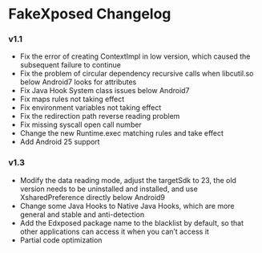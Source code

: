 # FakeXposed Changelog

### v1.1

- Fix the error of creating ContextImpl in low version, which caused the subsequent failure to continue
- Fix the problem of circular dependency recursive calls when libcutil.so below Android7 looks for attributes
- Fix Java Hook System class issues below Android7
- Fix maps rules not taking effect
- Fix environment variables not taking effect
- Fix the redirection path reverse reading problem
- Fix missing syscall open call number
- Change the new Runtime.exec matching rules and take effect
- Add Android 25 support

### v1.3
- Modify the data reading mode, adjust the targetSdk to 23, the old version needs to be uninstalled and installed, and use XsharedPreference directly below Android9
- Change some Java Hooks to Native Java Hooks, which are more general and stable and anti-detection
- Add the Edxposed package name to the blacklist by default, so that other applications can access it when you can’t access it
- Partial code optimization